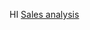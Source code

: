 HI
[Sales analysis](https://drive.google.com/file/d/1-wuk0PVado5uMyq6hsWTIGd2-NCNDwWO/view?usp=drive_link)
